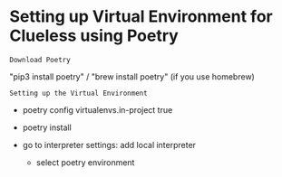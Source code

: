 # Setting up Virtual Environment for Clueless using Poetry

``Download Poetry``

"pip3 install poetry" / "brew install poetry" (if you use homebrew)

``Setting up the Virtual Environment`` 

- poetry config virtualenvs.in-project true

- poetry install

- go to interpreter settings: add local interpreter 

  - select poetry environment

